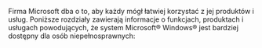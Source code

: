 <Token xmlns:xlink="http://www.w3.org/1999/xlink">Firma Microsoft dba o to, aby każdy mógł łatwiej korzystać z jej produktów i usług. Poniższe rozdziały zawierają informacje o funkcjach, produktach i usługach powodujących, że system Microsoft® Windows® jest bardziej dostępny dla osób niepełnosprawnych:</Token>

<!--HONumber=May16_HO1-->


